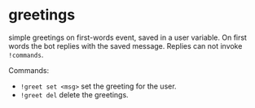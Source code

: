 # greetings

simple greetings on first-words event, saved in a user variable.
On first words the bot replies with the saved message. Replies can not invoke `!commands`.

Commands:
- `!greet set <msg>` set the greeting for the user.
- `!greet del` delete the greetings.
